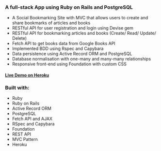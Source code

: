 ### A full-stack App using Ruby on Rails and PostgreSQL
  - A Social Bookmarking Site with MVC that allows users to create and share bookmarks of articles and books
  - RESTful API for user registration and login using Devise gem
  - RESTful API for bookmarking articles and books (Create/ Read/ Update/ Delete)
  - Fetch API to get books data from Google Books API
  - Implemented BDD using Rspec and Capybara
  - Data persistence using Active Record ORM and PostgreSQL
  - Database normalisation with one-many and many-many relationships
  - Responsive front-end using Foundation with custom CSS
  
#### [Live Demo on Heroku](https://mymarker.herokuapp.com/) 

### Built with:
- Ruby
- Ruby on Rails
- Active Record ORM
- PostgreSQL
- Fetch API and AJAX
- RSpec and Capybara
- Foundation 
- REST API
- MVC Pattern
- Heroku